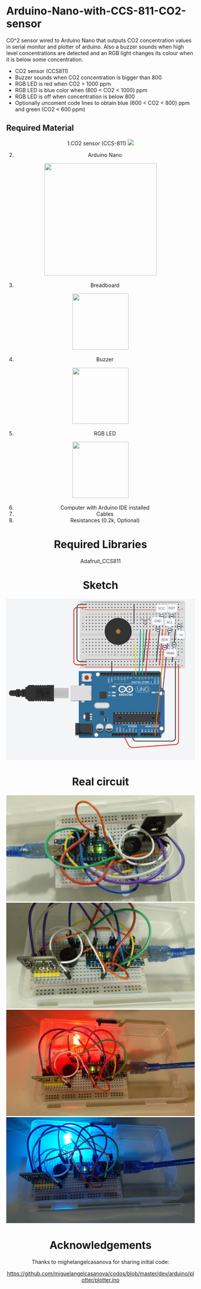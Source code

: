 # Arduino-Nano-with-CCS-811-CO2-sensor

CO^2 sensor wired to Arduino Nano that outputs CO2 concentration values in serial monitor and plotter of arduino. Also a buzzer sounds when high level concentrations are detected and an RGB light changes its colour when it is below some concentration.

+ CO2 sensor (CCS811)
+ Buzzer sounds when CO2 concentration is bigger than 800 
+ RGB LED is red when CO2 > 1000 ppm
+ RGB LED is blue color when (800 < CO2 < 1000) ppm 
+ RGB LED is off when concentration is below 800
+ Optionally uncoment code lines to obtain blue (600 < CO2 < 800) ppm and green (CO2 < 600 ppm) 



## Required Material 

<center>
1.CO2 sensor (CCS-811)
<img src="https://encrypted-tbn0.gstatic.com/images?q=tbn:ANd9GcQpCsr3m4kD-yAsh7RNSmo15HEv6KgYtPxiOA&usqp=CAU" />

2. Arduino Nano
<img src="https://www.electan.com/images/nano.jpg" width="300" height="300" />

3. Breadboard
<img src="https://cdn.sparkfun.com//assets/parts/8/5/0/3/12002-Breadboard_-_Self-Adhesive__White_-01.jpg" width="150" height="150" />

4. Buzzer
<img src="https://www.pcboard.ca/image/cache/catalog/products/buzzers/piezo-buzzer/piezo-buzzer-01-500x500.jpg" width="150" height="150" />

5. RGB LED
<img src="https://cdn.sparkfun.com//assets/parts/6/5/5/7/11120-Diffused_LED_-_RGB_10mm-01.jpg" width="150" height="150" />


6. Computer with Arduino IDE installed 
7. Cables
8. Resistances (0.2k, Optional)

# Required Libraries 
Adafruit_CCS811

# Sketch

![alt text](https://github.com/tonibois/Arduino-Nano-with-CCS-811-CO2-sensor/blob/main/Sketch.png)

# Real circuit

![alt text](https://github.com/tonibois/Arduino-Nano-with-CCS-811-CO2-sensor/blob/main/IMG_20210218_011855_703.jpg)
![alt text](https://github.com/tonibois/Arduino-Nano-with-CCS-811-CO2-sensor/blob/main/IMG_20210218_011902_909.jpg)
![alt text](https://github.com/tonibois/Arduino-Nano-with-CCS-811-CO2-sensor/blob/main/IMG_20210218_011914_482.jpg)
![alt text](https://github.com/tonibois/Arduino-Nano-with-CCS-811-CO2-sensor/blob/main/IMG_20210218_011920_044.jpg)


# Acknowledgements
Thanks to mighelangelcasanova for sharing initial code:

https://github.com/miguelangelcasanova/codos/blob/master/dev/arduino/plotter/plotter.ino 
